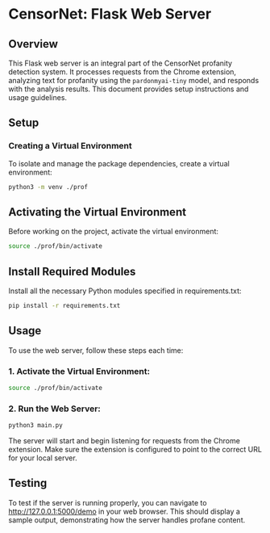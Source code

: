 # CensorNet: Flask Web Server

## Overview

This Flask web server is an integral part of the CensorNet profanity detection system. It processes requests from the Chrome extension, analyzing text for profanity using the `pardonmyai-tiny` model, and responds with the analysis results. This document provides setup instructions and usage guidelines.

## Setup

### Creating a Virtual Environment

To isolate and manage the package dependencies, create a virtual environment:

```bash
python3 -m venv ./prof
```

## Activating the Virtual Environment
Before working on the project, activate the virtual environment:

```bash
source ./prof/bin/activate
```
## Install Required Modules
Install all the necessary Python modules specified in requirements.txt:

```bash
pip install -r requirements.txt
```

## Usage
To use the web server, follow these steps each time:

### 1. Activate the Virtual Environment:
```bash
source ./prof/bin/activate
```

### 2. Run the Web Server:
```bash
python3 main.py
```
The server will start and begin listening for requests from the Chrome extension. Make sure the extension is configured to point to the correct URL for your local server.

## Testing
To test if the server is running properly, you can navigate to http://127.0.0.1:5000/demo in your web browser. This should display a sample output, demonstrating how the server handles profane content.